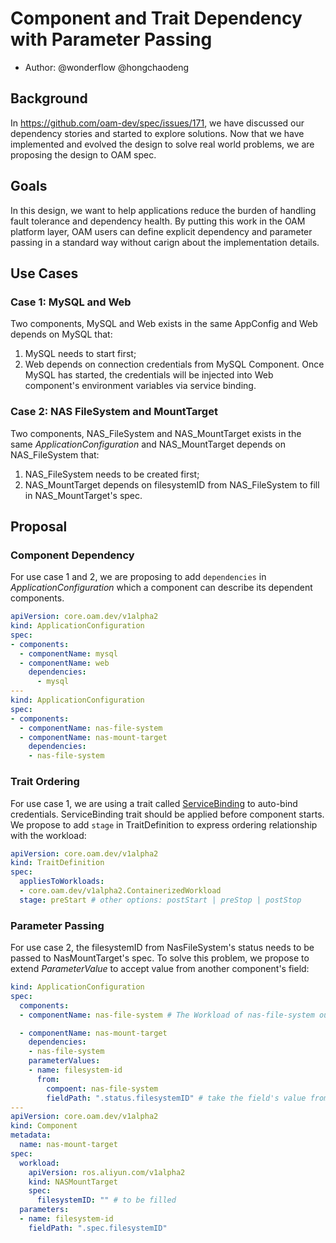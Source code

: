 # Component and Trait Dependency with Parameter Passing

* Author: @wonderflow @hongchaodeng

## Background

In https://github.com/oam-dev/spec/issues/171, we have discussed our dependency stories and started to explore solutions.
Now that we have implemented and evolved the design to solve real world problems, we are proposing the design to OAM spec.

## Goals

In this design, we want to help applications reduce the burden of handling fault tolerance and dependency health.
By putting this work in the OAM platform layer, OAM users can define explicit dependency and parameter passing in a standard way
without carign about the implementation details.

## Use Cases

### Case 1: MySQL and Web

Two components, MySQL and Web exists in the same AppConfig and Web depends on MySQL that:

1. MySQL needs to start first;
2. Web depends on connection credentials from MySQL Component. Once MySQL has started, the credentials will be injected into Web component's environment variables via service binding.

### Case 2: NAS FileSystem and MountTarget

Two components, NAS_FileSystem and NAS_MountTarget exists in the same _ApplicationConfiguration_ and NAS_MountTarget depends on NAS_FileSystem that:

1. NAS_FileSystem needs to be created first;
2. NAS_MountTarget depends on filesystemID from NAS_FileSystem to fill in NAS_MountTarget's spec.

## Proposal

### Component Dependency

For use case 1 and 2, we are proposing to add `dependencies` in _ApplicationConfiguration_ which a component can describe its dependent components.

```yaml
apiVersion: core.oam.dev/v1alpha2
kind: ApplicationConfiguration
spec:
- components:
  - componentName: mysql
  - componentName: web
    dependencies:
      - mysql
---
kind: ApplicationConfiguration
spec:
- components:
  - componentName: nas-file-system
  - componentName: nas-mount-target
    dependencies:
    - nas-file-system
```

### Trait Ordering

For use case 1, we are using a trait called [ServiceBinding](https://github.com/oam-dev/trait-injector) to auto-bind credentials. ServiceBinding trait should be applied before component starts. We propose to add `stage` in TraitDefinition to express ordering relationship with the workload:

```yaml
apiVersion: core.oam.dev/v1alpha2
kind: TraitDefinition
spec:
  appliesToWorkloads:
  - core.oam.dev/v1alpha2.ContainerizedWorkload
  stage: preStart # other options: postStart | preStop | postStop
```

### Parameter Passing

For use case 2, the filesystemID from NasFileSystem's status needs to be passed to NasMountTarget's spec. To solve this problem, we propose to extend _ParameterValue_ to accept value from another component's field:

```yaml
kind: ApplicationConfiguration
spec:
  components:
  - componentName: nas-file-system # The Workload of nas-file-system output a filesystemID at .status.filesystemID

  - componentName: nas-mount-target
    dependencies:
    - nas-file-system
    parameterValues:
    - name: filesystem-id
      from:
        compoent: nas-file-system
        fieldPath: ".status.filesystemID" # take the field's value from nas-file-system's workload
---
apiVersion: core.oam.dev/v1alpha2
kind: Component
metadata:
  name: nas-mount-target
spec:
  workload:
    apiVersion: ros.aliyun.com/v1alpha2
    kind: NASMountTarget
    spec:
      filesystemID: "" # to be filled
  parameters:
  - name: filesystem-id
    fieldPath: ".spec.filesystemID"
```
